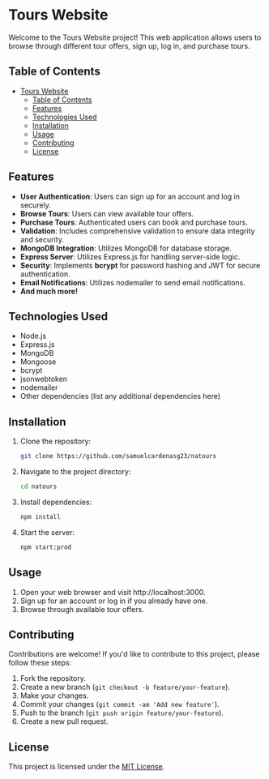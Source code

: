 # Tours Website

Welcome to the Tours Website project! This web application allows users to browse through different tour offers, sign up, log in, and purchase tours.

## Table of Contents

- [Tours Website](#tours-website)
  - [Table of Contents](#table-of-contents)
  - [Features](#features)
  - [Technologies Used](#technologies-used)
  - [Installation](#installation)
  - [Usage](#usage)
  - [Contributing](#contributing)
  - [License](#license)

## Features

- **User Authentication**: Users can sign up for an account and log in securely.
- **Browse Tours**: Users can view available tour offers.
- **Purchase Tours**: Authenticated users can book and purchase tours.
- **Validation**: Includes comprehensive validation to ensure data integrity and security.
- **MongoDB Integration**: Utilizes MongoDB for database storage.
- **Express Server**: Utilizes Express.js for handling server-side logic.
- **Security**: Implements **bcrypt** for password hashing and JWT for secure authentication.
- **Email Notifications**: Utilizes nodemailer to send email notifications.
- **And much more!**

## Technologies Used

- Node.js
- Express.js
- MongoDB
- Mongoose
- bcrypt
- jsonwebtoken
- nodemailer
- Other dependencies (list any additional dependencies here)

## Installation

1. Clone the repository:

    ```bash
    git clone https://github.com/samuelcardenasg23/natours
    ```

2. Navigate to the project directory:

    ```bash
    cd natours
    ```

3. Install dependencies:

    ```bash
    npm install
    ```

4. Start the server:

    ```bash
    npm start:prod
    ```

## Usage

1. Open your web browser and visit http://localhost:3000.
2. Sign up for an account or log in if you already have one.
3. Browse through available tour offers.

## Contributing

Contributions are welcome! If you'd like to contribute to this project, please follow these steps:

1. Fork the repository.
2. Create a new branch (`git checkout -b feature/your-feature`).
3. Make your changes.
4. Commit your changes (`git commit -am 'Add new feature'`).
5. Push to the branch (`git push origin feature/your-feature`).
6. Create a new pull request.

## License

This project is licensed under the [MIT License](LICENSE).
